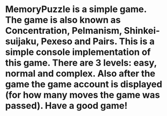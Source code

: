 # MemoryPuzzle is a simple game. The game is also known as Concentration, Pelmanism, Shinkei-suijaku, Pexeso and Pairs. This is a simple console implementation of this game. There are 3 levels: easy, normal and complex. Also after the game the game account is displayed (for how many moves the game was passed). Have a good game!